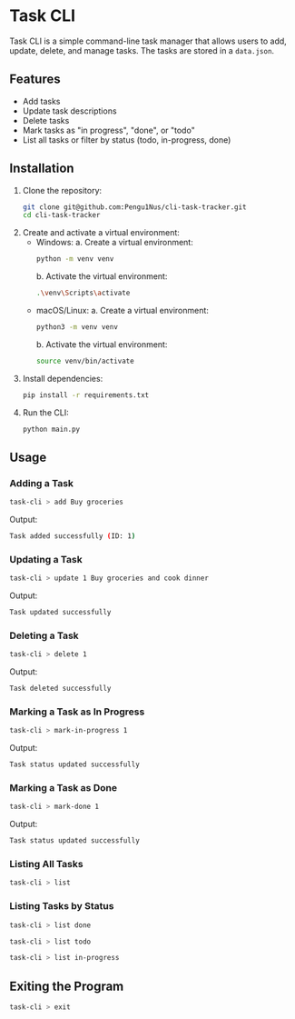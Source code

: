 # Task CLI

Task CLI is a simple command-line task manager that allows users to add, update, delete, and manage tasks. The tasks are stored in a `data.json`.

## Features
- Add tasks
- Update task descriptions
- Delete tasks
- Mark tasks as "in progress", "done", or "todo"
- List all tasks or filter by status (todo, in-progress, done)

## Installation
1. Clone the repository:
   ```sh
   git clone git@github.com:Pengu1Nus/cli-task-tracker.git
   cd cli-task-tracker
   ```
2. Create and activate a virtual environment:
      - Windows:
         a. Create a virtual environment:
         ```sh
         python -m venv venv
         ```
         b. Activate the virtual environment:
         ```sh
         .\venv\Scripts\activate
         ```
      - macOS/Linux:
         a. Create a virtual environment:
         ```sh
         python3 -m venv venv
         ```
         b. Activate the virtual environment:
         ```sh
         source venv/bin/activate
         ```
3. Install dependencies:
   ```sh
   pip install -r requirements.txt
   ```
4. Run the CLI:
   ```sh
   python main.py
   ```

## Usage
### Adding a Task
```sh
task-cli > add Buy groceries
```
Output:
```sh
Task added successfully (ID: 1)
```

### Updating a Task
```sh
task-cli > update 1 Buy groceries and cook dinner
```
Output:
```sh
Task updated successfully
```

### Deleting a Task
```sh
task-cli > delete 1
```
Output:
```sh
Task deleted successfully
```

### Marking a Task as In Progress
```sh
task-cli > mark-in-progress 1
```
Output:
```sh
Task status updated successfully
```

### Marking a Task as Done
```sh
task-cli > mark-done 1
```
Output:
```sh
Task status updated successfully
```

### Listing All Tasks
```sh
task-cli > list
```

### Listing Tasks by Status
```sh
task-cli > list done
```
```sh
task-cli > list todo
```
```sh
task-cli > list in-progress
```

## Exiting the Program
```sh
task-cli > exit
```
